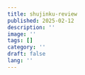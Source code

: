 ```yaml
---
title: shujinku-review
published: 2025-02-12
description: ''
image: ''
tags: []
category: ''
draft: false 
lang: ''
---
```

